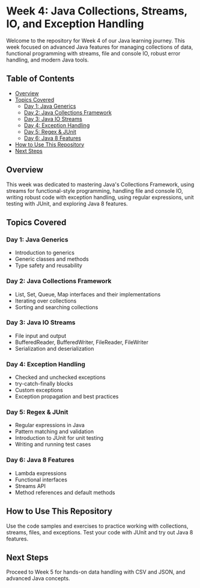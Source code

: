 # Week 4: Java Collections, Streams, IO, and Exception Handling

Welcome to the repository for Week 4 of our Java learning journey. This week focused on advanced Java features for managing collections of data, functional programming with streams, file and console IO, robust error handling, and modern Java tools.

## Table of Contents
- [Overview](#overview)
- [Topics Covered](#topics-covered)
  - [Day 1: Java Generics](#day-1-java-generics)
  - [Day 2: Java Collections Framework](#day-2-java-collections-framework)
  - [Day 3: Java IO Streams](#day-3-java-io-streams)
  - [Day 4: Exception Handling](#day-4-exception-handling)
  - [Day 5: Regex & JUnit](#day-5-regex--junit)
  - [Day 6: Java 8 Features](#day-6-java-8-features)
- [How to Use This Repository](#how-to-use-this-repository)
- [Next Steps](#next-steps)

## Overview
This week was dedicated to mastering Java's Collections Framework, using streams for functional-style programming, handling file and console IO, writing robust code with exception handling, using regular expressions, unit testing with JUnit, and exploring Java 8 features.

## Topics Covered

### Day 1: Java Generics
- Introduction to generics
- Generic classes and methods
- Type safety and reusability

### Day 2: Java Collections Framework
- List, Set, Queue, Map interfaces and their implementations
- Iterating over collections
- Sorting and searching collections

### Day 3: Java IO Streams
- File input and output
- BufferedReader, BufferedWriter, FileReader, FileWriter
- Serialization and deserialization

### Day 4: Exception Handling
- Checked and unchecked exceptions
- try-catch-finally blocks
- Custom exceptions
- Exception propagation and best practices

### Day 5: Regex & JUnit
- Regular expressions in Java
- Pattern matching and validation
- Introduction to JUnit for unit testing
- Writing and running test cases

### Day 6: Java 8 Features
- Lambda expressions
- Functional interfaces
- Streams API
- Method references and default methods

## How to Use This Repository
Use the code samples and exercises to practice working with collections, streams, files, and exceptions. Test your code with JUnit and try out Java 8 features.

## Next Steps
Proceed to Week 5 for hands-on data handling with CSV and JSON, and advanced Java concepts.
